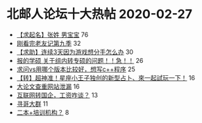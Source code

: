 # 北邮人论坛十大热帖 2020-02-27

- [【求起名】张姓 男宝宝](https://bbs.byr.cn/article/Talking/6185020) 76
- [刚看完老友记第九季](https://bbs.byr.cn/article/TV/182945) 32
- [【求助】连续3天因为游戏想分手怎么办](https://bbs.byr.cn/article/Feeling/3140363) 30
- [报的学硕 关于组内转专硕的问题！！急！！](https://bbs.byr.cn/article/AimGraduate/1182411) 26
- [求问vs用哪个版本比较好，想写c++程序](https://bbs.byr.cn/article/CPP/99758) 25
- [【转】超神准！星座小王子独创的新型占卜、來一起試玩一下！](https://bbs.byr.cn/article/Constellations/326533) 16
- [大论文查重网站泄漏](https://bbs.byr.cn/article/Paper/37677) 16
- [互联网转国企，工资咋谈？](https://bbs.byr.cn/article/WorkLife/1140791) 13
- [寻哥大群](https://bbs.byr.cn/article/GoAbroad/369139) 11
- [二本+培训机构？](https://bbs.byr.cn/article/Job/2078475) 8


